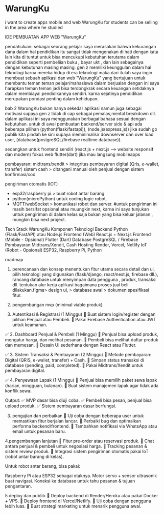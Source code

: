 # WarungKu
i want to create apps mobile and web WarungKu for students can be selling in the area where he studied


IDE PEMBUATAN APP WEB "WarungKu" 

pendahuluan:
	sebagai seorang pelajar saya merasakan bahwa kekurangan dana dalam hal pendidikan itu sangat tidak mengenakan di hati dengan kata lain kita di tuntut untuk bisa mencukupi kebutuhan terutama dalam pendidikan seperti pembeliian buku , bayar ukt , dan lain sebagainya dengan kebutuhan masing masing.
	gen z memiliki keunggulan dalam hal teknologi karna mereka hidup di era teknologi maka dari itulah saya ingin membuat sebuah aplikasi dan web "WarungKu" yang bertujuan untuk membantu teman teman pelajar/mahasiswa dalam berjualan dengan ini saya harapkan teman teman jadi bisa terdongkrak secara keuangan setidaknya dalam membiayai pendidikannya sendiri. karna sejatinya pendidikan merupakan pondasi penting dalam kehidupan.

bab 2
	WarungKu bukan hanya sekedar aplikasi namun juga sebagai motivasi supaya gen z tidak di cap sebagai pemalas,mental breakdown dll. 
	dalam aplikasi ini saya menggunakan berbagai bahasa sesuai dengan kebutuhan. untuk di awal pembuatan 
	backend/server side & api ada beberapa pilihan (python(flask/fastapi)), (node.js(express.js)) jika sudah go publik kita pindah ke sini supaya meminimalisir downserver dan over load user, (database(postgreSQL/firebase realtime database)).

sedangkan untuk frontend sendiri (react.js + next.js --> website responsif dan modern) fokus web
flutter(dart) jika mau langsung mobileapps

pembayaran:
	midtrans/xendit > integritas pembayaran digital (Qris, e-wallet, transfer)
	sistem cash > ditangani manual oleh penjual dengan sistem konfirmasi/cod

pengiriman otomatis (IOT)
- esp32/raspberry pi > buat robot antar barang
- python(microPython) untuk coding logic robot.
- MQTT/webSocket > komunikasi robot dan server.
#untuk pengiriman ini masih bersifat opsional atau muungkin next, karna ini saya tunjukan untuk pengiriman di dalam kelas saja bukan yang bisa keluar jalanan , mungkin bisa next project.

Tech Stack WarungKu
Komponen				Teknologi
Backend	Python 			(Flask/FastAPI) atau Node.js
Frontend (Web)			React.js + Next.js
Frontend (Mobile - Opsional)	Flutter (Dart)
Database			PostgreSQL / Firebase
Pembayaran			Midtrans/Xendit, Cash
Hosting				Render, Vercel, Netlify
IoT (Robot - Opsional)		ESP32, Raspberry Pi, Python


roadmap
1. perencanaan dan konsep
	menentukan fitur utama secara detail dan ui, pilih teknologi yang digunakan (flask/django, react/next.js, firebase dll.), rancang database untuk menyimpan data pengguna , produk, transaksi dll. tentukan alur kerja aplikasi bagaimana proses jual beli dilakukan.figma> design ui, > database awal > dokumen spesifikasi fitur.

2. pengembangan mvp (minimal viable produk)

 1. Autentikasi & Registrasi (1 Minggu)
🔹 Buat sistem login/register dengan pilihan Penjual atau Pembeli.
🔹 Pakai Firebase Authentication atau JWT untuk keamanan.

✅ 2. Dashboard Penjual & Pembeli (1 Minggu)
🔹 Penjual bisa upload produk, mengatur harga, dan melihat pesanan.
🔹 Pembeli bisa melihat daftar produk dan memesan.
🔹 Desain UI sederhana dengan React atau Flutter.

✅ 3. Sistem Transaksi & Pembayaran (2 Minggu)
🔹 Metode pembayaran: Digital (QRIS, e-wallet, transfer) + Cash.
🔹 Simpan status transaksi di database (pending, paid, completed).
🔹 Pakai Midtrans/Xendit untuk pembayaran digital.

✅ 4. Penyewaan Lapak (1 Minggu)
🔹 Penjual bisa memilih paket sewa lapak (harian, mingguan, bulanan).
🔹 Buat sistem manajemen lapak agar tidak ada konflik sewa.

Output:
✅ MVP dasar bisa diuji coba.
✅ Pembeli bisa pesan, penjual bisa upload produk.
✅ Sistem pembayaran dasar berfungsi.

3. pengujian dan perbaikan
🔹 Uji coba dengan beberapa user untuk memastikan fitur berjalan lancar.
🔹 Perbaiki bug dan optimalkan performa backend/frontend.
🔹 Tambahkan notifikasi via WhatsApp atau email untuk pesanan baru.

4.pengembangan lanjutan
🔹 Fitur pre-order atau reservasi produk.
🔹 Chat antara penjual & pembeli untuk negosiasi harga.
🔹 Tracking pesanan & sistem review produk.
🔹 Integrasi sistem pengiriman otomatis pakai IoT (robot antar barang di kelas).

Untuk robot antar barang, bisa pakai:

Raspberry Pi atau ESP32 sebagai otaknya.
Motor servo + sensor ultrasonik buat navigasi.
Koneksi ke database untuk tahu pesanan & tujuan pengantaran.

5.deploy dan publiik
🔹 Deploy backend di Render/Heroku atau pakai Docker + VPS.
🔹 Deploy frontend di Vercel/Netlify.
🔹 Uji coba dengan pengguna lebih luas.
🔹 Buat strategi marketing untuk menarik pengguna awal.



